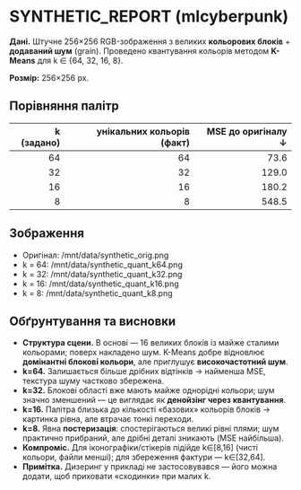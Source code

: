 # SYNTHETIC_REPORT (mlcyberpunk)

**Дані.** Штучне 256×256 RGB-зображення з великих **кольорових блоків** + **додаваний шум** (grain).
Проведено квантування кольорів методом **K-Means** для k ∈ {64, 32, 16, 8}.

**Розмір:** 256×256 px.

## Порівняння палітр

| k (задано) | унікальних кольорів (факт) | MSE до оригіналу ↓ |
|-----------:|----------------------------:|-------------------:|
| 64 | 64 | 73.6 |
| 32 | 32 | 129.0 |
| 16 | 16 | 180.2 |
| 8 | 8 | 548.5 |

## Зображення
- Оригінал: /mnt/data/synthetic_orig.png
- k = 64: /mnt/data/synthetic_quant_k64.png
- k = 32: /mnt/data/synthetic_quant_k32.png
- k = 16: /mnt/data/synthetic_quant_k16.png
- k = 8: /mnt/data/synthetic_quant_k8.png

## Обґрунтування та висновки
- **Структура сцени.** В основі — 16 великих блоків із майже сталими кольорами; поверх накладено шум. K-Means добре відновлює **домінантні блокові кольори**, але приглушує **високочастотний шум**.
- **k=64.** Залишається більше дрібних відтінків → найменша MSE, текстура шуму частково збережена.
- **k=32.** Блокові області вже мають майже однорідні кольори; шум значно зменшений — це виглядає як **денойзінг через квантування**.
- **k=16.** Палітра близька до кількості «базових» кольорів блоків → картинка рівна, але втрачає тонкі переходи.
- **k=8.** Явна **постеризація**: спостерігаються великі рівні плями; шум практично прибраний, але дрібні деталі зникають (MSE найбільша).
- **Компроміс.** Для іконографіки/стікерів підійде k∈[8,16] (чисті кольори, файли менші); для збереження фактури — k∈[32,64].
- **Примітка.** Дизеринг у прикладі не застосовувався — його можна додати, щоб приховати «сходинки» при малих k.